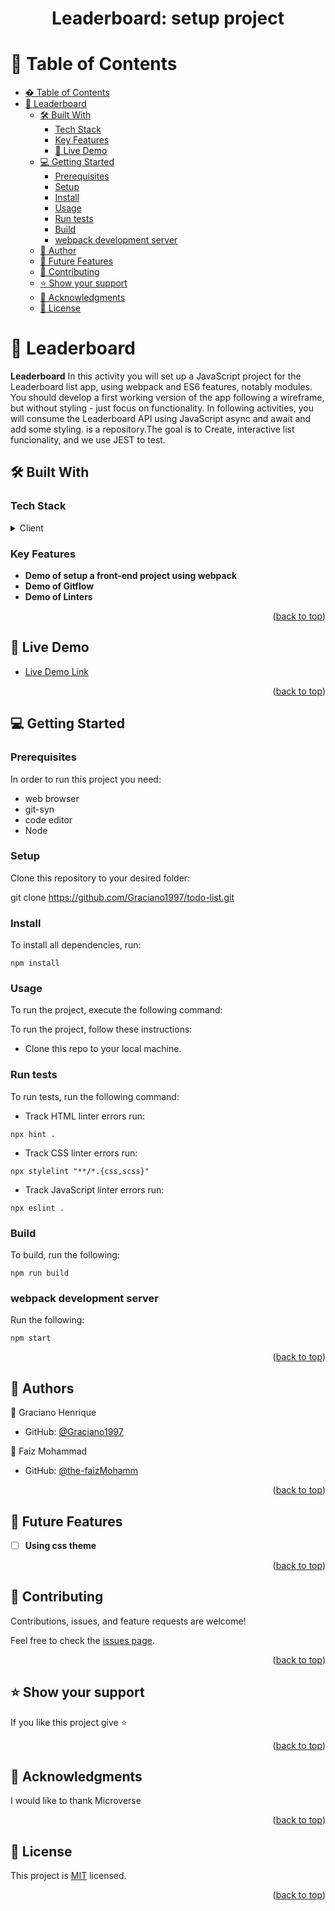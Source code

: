 <a name="readme-top"></a>

<div align="center">
  
  <h1><b>Leaderboard: setup project</b></h1>

</div>

<!-- TABLE OF CONTENTS -->

# 📗 Table of Contents

- [� Table of Contents](#-table-of-contents)
- [📖 Leaderboard ](#-Leaderboard-)
  - [🛠 Built With ](#-built-with-)
    - [Tech Stack ](#tech-stack-)
    - [Key Features ](#key-features-)
    - [🚀 Live Demo ](#-live-demo-)
  - [💻 Getting Started ](#-getting-started-)
    - [Prerequisites](#prerequisites)
    - [Setup](#setup)
    - [Install](#install)
    - [Usage](#usage)
    - [Run tests](#run-tests)
    - [Build](#build)
    - [webpack development server](#webpack-development-server)
  - [👥 Author ](#-author-)
  - [🔭 Future Features ](#-future-features-)
  - [🤝 Contributing ](#-contributing-)
  - [⭐️ Show your support ](#️-show-your-support-)
  - [🙏 Acknowledgments ](#-acknowledgments-)
  - [📝 License ](#-license-)

# 📖 Leaderboard <a name="about-project"></a>

**Leaderboard** 
In this activity you will set up a JavaScript project for the Leaderboard list app, using webpack and ES6 features, notably modules. You should develop a first working version of the app following a wireframe, but without styling - just focus on functionality. In following activities, you will consume the Leaderboard API using JavaScript async and await and add some styling.
is a repository.The goal is to Create, interactive list funcionality, and we use JEST to test.

## 🛠 Built With <a name="built-with"></a>

### Tech Stack <a name="tech-stack"></a>

<details>
  <summary>Client</summary>
  <ul>
    <li><a href="https://www.w3schools.com/html/">HTML</a></li>
    <li><a href="https://www.w3schools.com/css/">css</a></li>
  </ul>
</details>



### Key Features <a name="key-features"></a>

- **Demo of setup a front-end project using webpack**
- **Demo of Gitflow**
- **Demo of Linters**

<p align="right">(<a href="#readme-top">back to top</a>)</p>

## 🚀 Live Demo <a name="live-demo"></a>

- [Live Demo Link](https://graciano1997.github.io/todo-list/dist/)

<p align="right">(<a href="#readme-top">back to top</a>)</p>
<!-- GETTING STARTED -->

## 💻 Getting Started <a name="getting-started"></a>

### Prerequisites

In order to run this project you need:

- web browser 
- git-syn 
- code editor
- Node


### Setup

Clone this repository to your desired folder:

git clone https://github.com/Graciano1997/todo-list.git

### Install

To install all dependencies, run:
```
npm install
```

### Usage

To run the project, execute the following command:

To run the project, follow these instructions:

- Clone this repo to your local machine.

### Run tests

To run tests, run the following command:

- Track HTML linter errors run:
```
npx hint .
```
- Track CSS linter errors run:
```
npx stylelint "**/*.{css,scss}"
```
- Track JavaScript linter errors run:
```
npx eslint .
```
### Build

To build, run the following:
```
npm run build
```

### webpack development server

 Run the following:
 ```
 npm start
 ```

<p align="right">(<a href="#readme-top">back to top</a>)</p>

<!-- AUTHOR -->

## 👥 Authors <a name="author"></a>


👤 Graciano Henrique

- GitHub: [@Graciano1997](https://github.com/Graciano1997)

👤 Faiz Mohammad

- GitHub: [@the-faizMohamm](https://github.com/the-faizMohamm)

<p align="right">(<a href="#readme-top">back to top</a>)</p>

<!-- FUTURE FEATURES -->

## 🔭 Future Features <a name="future-features"></a>

- [ ] **Using css theme**


<p align="right">(<a href="#readme-top">back to top</a>)</p>

<!-- CONTRIBUTING -->

## 🤝 Contributing <a name="contributing"></a>

Contributions, issues, and feature requests are welcome!

Feel free to check the [issues page](https://github.com/Graciano1997/todo-list/issues).

<p align="right">(<a href="#readme-top">back to top</a>)</p>

<!-- SUPPORT -->

## ⭐️ Show your support <a name="support"></a>

If you like this project give ⭐️

<p align="right">(<a href="#readme-top">back to top</a>)</p>

<!-- ACKNOWLEDGEMENTS -->

## 🙏 Acknowledgments <a name="acknowledgements"></a>

I would like to thank Microverse

<p align="right">(<a href="#readme-top">back to top</a>)</p>


<!-- LICENSE -->

## 📝 License <a name="license"></a>

This project is [MIT](./LICENSE) licensed.

<p align="right">(<a href="#readme-top">back to top</a>)</p>
